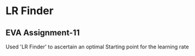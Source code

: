# LR Finder
## EVA Assignment-11
Used 'LR Finder' to ascertain an optimal Starting point for the learning rate
